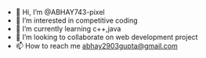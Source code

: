 - 👋 Hi, I’m @ABHAY743-pixel
- 👀 I’m interested in competitive coding
- 🌱 I’m currently learning c++,java
- 💞️ I’m looking to collaborate on web development project
- 📫 How to reach me abhay2903gupta@gmail.com

<!---
ABHAY743-pixel/ABHAY743-pixel is a ✨ special ✨ repository because its `README.md` (this file) appears on your GitHub profile.
You can click the Preview link to take a look at your changes.
--->
